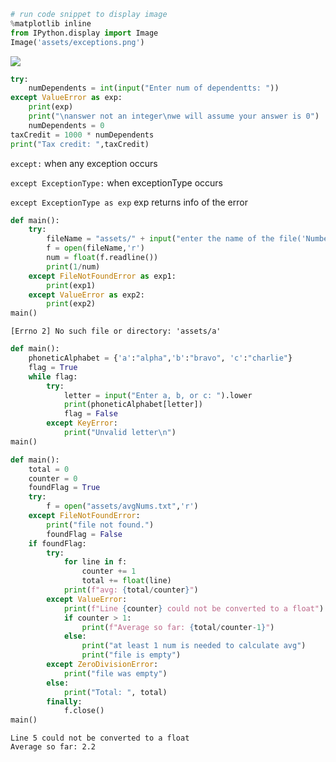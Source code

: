 <div class="cell code" data-execution_count="6">

``` python
# run code snippet to display image
%matplotlib inline
from IPython.display import Image
Image('assets/exceptions.png')
```

<div class="output execute_result" data-execution_count="6">

![](74ea680a45ab282226a792e3c975f32cf5cdad87.png)

</div>

</div>

<div class="cell code">

``` python
try:
    numDependents = int(input("Enter num of dependentts: "))
except ValueError as exp:
    print(exp)
    print("\nanswer not an integer\nwe will assume your answer is 0")
    numDependents = 0
taxCredit = 1000 * numDependents
print("Tax credit: ",taxCredit)
```

</div>

<div class="cell markdown">

`except:` when any exception occurs

`except ExceptionType:` when exceptionType occurs

`except ExceptionType as exp` exp returns info of the error

</div>

<div class="cell code" data-execution_count="14">

``` python
def main():
    try:
        fileName = "assets/" + input("enter the name of the file('Number.txt')")
        f = open(fileName,'r')
        num = float(f.readline())
        print(1/num)
    except FileNotFoundError as exp1:
        print(exp1)
    except ValueError as exp2:
        print(exp2)
main()
```

<div class="output stream stdout">

    [Errno 2] No such file or directory: 'assets/a'

</div>

</div>

<div class="cell code">

``` python
def main():
    phoneticAlphabet = {'a':"alpha",'b':"bravo", 'c':"charlie"}
    flag = True
    while flag:
        try:
            letter = input("Enter a, b, or c: ").lower
            print(phoneticAlphabet[letter])
            flag = False
        except KeyError:
            print("Unvalid letter\n")
main()
```

</div>

<div class="cell code" data-execution_count="5">

``` python
def main():
    total = 0
    counter = 0
    foundFlag = True
    try:
        f = open("assets/avgNums.txt",'r')
    except FileNotFoundError:
        print("file not found.")
        foundFlag = False
    if foundFlag:
        try:
            for line in f:
                counter += 1
                total += float(line)
            print(f"avg: {total/counter}")
        except ValueError:
            print(f"Line {counter} could not be converted to a float")
            if counter > 1:
                print(f"Average so far: {total/counter-1}")
            else:
                print("at least 1 num is needed to calculate avg")
                print("file is empty")
        except ZeroDivisionError:
            print("file was empty")
        else:
            print("Total: ", total)
        finally:
            f.close()
main()
```

<div class="output stream stdout">

    Line 5 could not be converted to a float
    Average so far: 2.2

</div>

</div>
